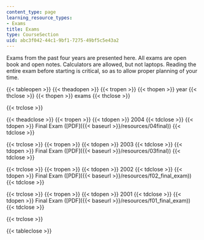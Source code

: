 ```yaml
---
content_type: page
learning_resource_types:
- Exams
title: Exams
type: CourseSection
uid: abc3f042-44c1-9bf1-7275-49bf5c5e43a2
---
```


Exams from the past four years are presented here. All exams are open book and open notes. Calculators are allowed, but not laptops. Reading the entire exam before starting is critical, so as to allow proper planning of your time.

{{< tableopen >}}
{{< theadopen >}}
{{< tropen >}}
{{< thopen >}}
year
{{< thclose >}}
{{< thopen >}}
exams
{{< thclose >}}

{{< trclose >}}

{{< theadclose >}}
{{< tropen >}}
{{< tdopen >}}
2004
{{< tdclose >}}
{{< tdopen >}}
Final Exam ([PDF]({{< baseurl >}}/resources/04final))
{{< tdclose >}}

{{< trclose >}}
{{< tropen >}}
{{< tdopen >}}
2003
{{< tdclose >}}
{{< tdopen >}}
Final Exam ([PDF]({{< baseurl >}}/resources/03final))
{{< tdclose >}}

{{< trclose >}}
{{< tropen >}}
{{< tdopen >}}
2002
{{< tdclose >}}
{{< tdopen >}}
Final Exam ([PDF]({{< baseurl >}}/resources/f02_final_exam))
{{< tdclose >}}

{{< trclose >}}
{{< tropen >}}
{{< tdopen >}}
2001
{{< tdclose >}}
{{< tdopen >}}
Final Exam ([PDF]({{< baseurl >}}/resources/f01_final_exam))
{{< tdclose >}}

{{< trclose >}}

{{< tableclose >}}